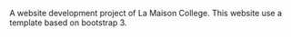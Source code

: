 A website development project of La Maison College.
This website use a template based on bootstrap 3.
